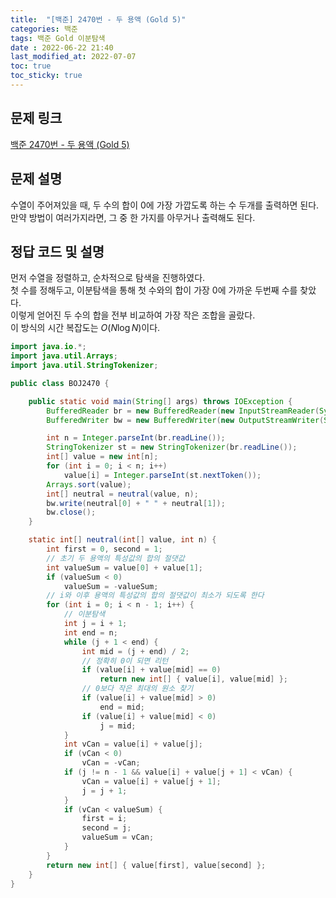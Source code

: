 ```yaml
---
title:  "[백준] 2470번 - 두 용액 (Gold 5)"
categories: 백준
tags: 백준 Gold 이분탐색
date : 2022-06-22 21:40
last_modified_at: 2022-07-07
toc: true
toc_sticky: true
---
```


## 문제 링크

[백준 2470번 - 두 용액 (Gold 5)](https://www.acmicpc.net/problem/2470)

## 문제 설명

수열이 주어져있을 때, 두 수의 합이 0에 가장 가깝도록 하는 수 두개를 출력하면 된다.  
만약 방법이 여러가지라면, 그 중 한 가지를 아무거나 출력해도 된다.

## 정답 코드 및 설명

먼저 수열을 정렬하고, 순차적으로 탐색을 진행하였다.  
첫 수를 정해두고, 이분탐색을 통해 첫 수와의 합이 가장 0에 가까운 두번째 수를 찾았다.  
이렇게 얻어진 두 수의 합을 전부 비교하여 가장 작은 조합을 골랐다.  
이 방식의 시간 복잡도는 $O(N\log N)$이다.

```java
import java.io.*;
import java.util.Arrays;
import java.util.StringTokenizer;

public class BOJ2470 {

    public static void main(String[] args) throws IOException {
        BufferedReader br = new BufferedReader(new InputStreamReader(System.in));
        BufferedWriter bw = new BufferedWriter(new OutputStreamWriter(System.out));

        int n = Integer.parseInt(br.readLine());
        StringTokenizer st = new StringTokenizer(br.readLine());
        int[] value = new int[n];
        for (int i = 0; i < n; i++)
            value[i] = Integer.parseInt(st.nextToken());
        Arrays.sort(value);
        int[] neutral = neutral(value, n);
        bw.write(neutral[0] + " " + neutral[1]);
        bw.close();
    }

    static int[] neutral(int[] value, int n) {
        int first = 0, second = 1;
        // 초기 두 용액의 특성값의 합의 절댓값
        int valueSum = value[0] + value[1];
        if (valueSum < 0)
            valueSum = -valueSum;
        // i와 이후 용액의 특성값의 합의 절댓값이 최소가 되도록 한다
        for (int i = 0; i < n - 1; i++) {
            // 이분탐색
            int j = i + 1;
            int end = n;
            while (j + 1 < end) {
                int mid = (j + end) / 2;
                // 정확히 0이 되면 리턴
                if (value[i] + value[mid] == 0)
                    return new int[] { value[i], value[mid] };
                // 0보다 작은 최대의 원소 찾기
                if (value[i] + value[mid] > 0)
                    end = mid;
                if (value[i] + value[mid] < 0)
                    j = mid;
            }
            int vCan = value[i] + value[j];
            if (vCan < 0)
                vCan = -vCan;
            if (j != n - 1 && value[i] + value[j + 1] < vCan) {
                vCan = value[i] + value[j + 1];
                j = j + 1;
            }
            if (vCan < valueSum) {
                first = i;
                second = j;
                valueSum = vCan;
            }
        }
        return new int[] { value[first], value[second] };
    }
}

```
